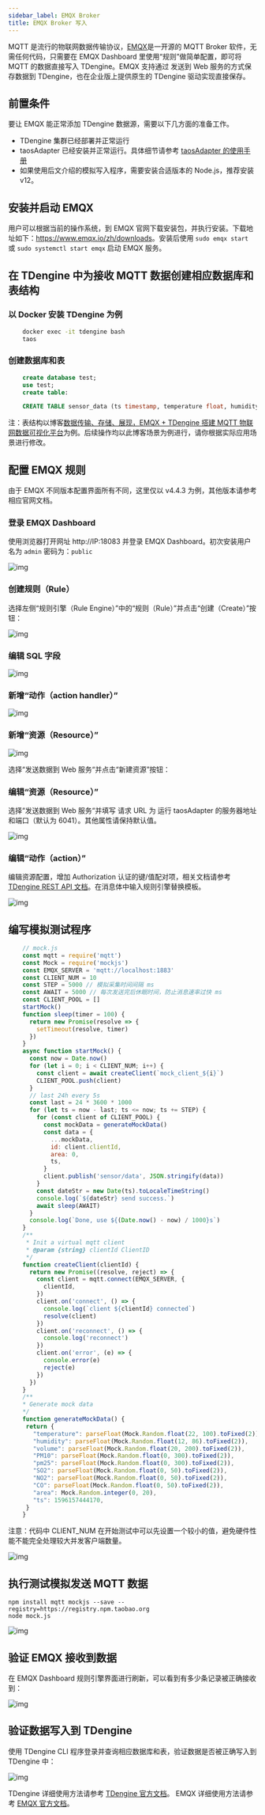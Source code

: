 ```yaml
---
sidebar_label: EMQX Broker
title: EMQX Broker 写入
---
```


MQTT 是流行的物联网数据传输协议，[EMQX](https://github.com/emqx/emqx)是一开源的 MQTT Broker 软件，无需任何代码，只需要在 EMQX Dashboard 里使用“规则”做简单配置，即可将 MQTT 的数据直接写入 TDengine。EMQX 支持通过 发送到 Web 服务的方式保存数据到 TDengine，也在企业版上提供原生的 TDengine 驱动实现直接保存。

## 前置条件

要让 EMQX 能正常添加 TDengine 数据源，需要以下几方面的准备工作。
- TDengine 集群已经部署并正常运行
- taosAdapter 已经安装并正常运行。具体细节请参考 [taosAdapter 的使用手册](/reference/taosadapter)
- 如果使用后文介绍的模拟写入程序，需要安装合适版本的 Node.js，推荐安装 v12。

## 安装并启动 EMQX

用户可以根据当前的操作系统，到 EMQX 官网下载安装包，并执行安装。下载地址如下：<https://www.emqx.io/zh/downloads>。安装后使用 `sudo emqx start` 或 `sudo systemctl start emqx` 启动 EMQX 服务。

## 在 TDengine 中为接收 MQTT 数据创建相应数据库和表结构

### 以 Docker 安装 TDengine 为例

```bash
    docker exec -it tdengine bash
    taos
```

### 创建数据库和表

```sql
    create database test;
    use test;
    create table:

    CREATE TABLE sensor_data (ts timestamp, temperature float, humidity float, volume float, PM10 float, pm25 float, SO2 float, NO2 float, CO float, sensor_id NCHAR(255), area TINYINT, coll_time timestamp);
```

注：表结构以博客[数据传输、存储、展现，EMQX + TDengine 搭建 MQTT 物联网数据可视化平台](https://www.taosdata.com/blog/2020/08/04/1722.html)为例。后续操作均以此博客场景为例进行，请你根据实际应用场景进行修改。

## 配置 EMQX 规则

由于 EMQX 不同版本配置界面所有不同，这里仅以 v4.4.3 为例，其他版本请参考相应官网文档。

### 登录 EMQX Dashboard

使用浏览器打开网址 http://IP:18083 并登录 EMQX Dashboard。初次安装用户名为 `admin` 密码为：`public`

![img](./emqx/login-dashboard.png)

### 创建规则（Rule）

选择左侧“规则引擎（Rule Engine）”中的“规则（Rule）”并点击“创建（Create）”按钮：

![img](./emqx/rule-engine.png)

### 编辑 SQL 字段

![img](./emqx/create-rule.png)

### 新增“动作（action handler）”

![img](./emqx/add-action-handler.png)

### 新增“资源（Resource）”

![img](./emqx/create-resource.png)

选择“发送数据到 Web 服务“并点击“新建资源”按钮：

### 编辑“资源（Resource）”

选择“发送数据到 Web 服务“并填写 请求 URL 为 运行 taosAdapter 的服务器地址和端口（默认为 6041）。其他属性请保持默认值。

![img](./emqx/edit-resource.png)

### 编辑“动作（action）”

编辑资源配置，增加 Authorization 认证的键/值配对项，相关文档请参考[ TDengine REST API 文档](https://docs.taosdata.com/reference/rest-api/)。在消息体中输入规则引擎替换模板。

![img](./emqx/edit-action.png)

## 编写模拟测试程序

```javascript
    // mock.js
    const mqtt = require('mqtt')
    const Mock = require('mockjs')
    const EMQX_SERVER = 'mqtt://localhost:1883'
    const CLIENT_NUM = 10
    const STEP = 5000 // 模拟采集时间间隔 ms
    const AWAIT = 5000 // 每次发送完后休眠时间，防止消息速率过快 ms
    const CLIENT_POOL = []
    startMock()
    function sleep(timer = 100) {
      return new Promise(resolve => {
        setTimeout(resolve, timer)
      })
    }
    async function startMock() {
      const now = Date.now()
      for (let i = 0; i < CLIENT_NUM; i++) {
        const client = await createClient(`mock_client_${i}`)
        CLIENT_POOL.push(client)
      }
      // last 24h every 5s
      const last = 24 * 3600 * 1000
      for (let ts = now - last; ts <= now; ts += STEP) {
        for (const client of CLIENT_POOL) {
          const mockData = generateMockData()
          const data = {
            ...mockData,
            id: client.clientId,
            area: 0,
            ts,
          }
          client.publish('sensor/data', JSON.stringify(data))
        }
        const dateStr = new Date(ts).toLocaleTimeString()
        console.log(`${dateStr} send success.`)
        await sleep(AWAIT)
      }
      console.log(`Done, use ${(Date.now() - now) / 1000}s`)
    }
    /**
     * Init a virtual mqtt client
     * @param {string} clientId ClientID
     */
    function createClient(clientId) {
      return new Promise((resolve, reject) => {
        const client = mqtt.connect(EMQX_SERVER, {
          clientId,
        })
        client.on('connect', () => {
          console.log(`client ${clientId} connected`)
          resolve(client)
        })
        client.on('reconnect', () => {
          console.log('reconnect')
        })
        client.on('error', (e) => {
          console.error(e)
          reject(e)
        })
      })
    }
    /**
    * Generate mock data
    */
    function generateMockData() {
     return {
       "temperature": parseFloat(Mock.Random.float(22, 100).toFixed(2)),
       "humidity": parseFloat(Mock.Random.float(12, 86).toFixed(2)),
       "volume": parseFloat(Mock.Random.float(20, 200).toFixed(2)),
       "PM10": parseFloat(Mock.Random.float(0, 300).toFixed(2)),
       "pm25": parseFloat(Mock.Random.float(0, 300).toFixed(2)),
       "SO2": parseFloat(Mock.Random.float(0, 50).toFixed(2)),
       "NO2": parseFloat(Mock.Random.float(0, 50).toFixed(2)),
       "CO": parseFloat(Mock.Random.float(0, 50).toFixed(2)),
       "area": Mock.Random.integer(0, 20),
       "ts": 1596157444170,
     }
    }
```

注意：代码中 CLIENT_NUM 在开始测试中可以先设置一个较小的值，避免硬件性能不能完全处理较大并发客户端数量。

![img](./emqx/client-num.png)

## 执行测试模拟发送 MQTT 数据

```
npm install mqtt mockjs --save --registry=https://registry.npm.taobao.org
node mock.js
```

![img](./emqx/run-mock.png)

## 验证 EMQX 接收到数据

在 EMQX Dashboard 规则引擎界面进行刷新，可以看到有多少条记录被正确接收到：

![img](./emqx/check-rule-matched.png)

## 验证数据写入到 TDengine

使用 TDengine CLI 程序登录并查询相应数据库和表，验证数据是否被正确写入到 TDengine 中：

![img](./emqx/check-result-in-taos.png)

TDengine 详细使用方法请参考 [TDengine 官方文档](https://docs.taosdata.com/)。
EMQX 详细使用方法请参考 [EMQX 官方文档](https://www.emqx.io/docs/zh/v4.4/rule/rule-engine.html)。

